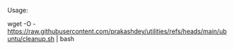 Usage:

wget -O - https://raw.githubusercontent.com/prakashdey/utilities/refs/heads/main/ubuntu/cleanup.sh | bash

